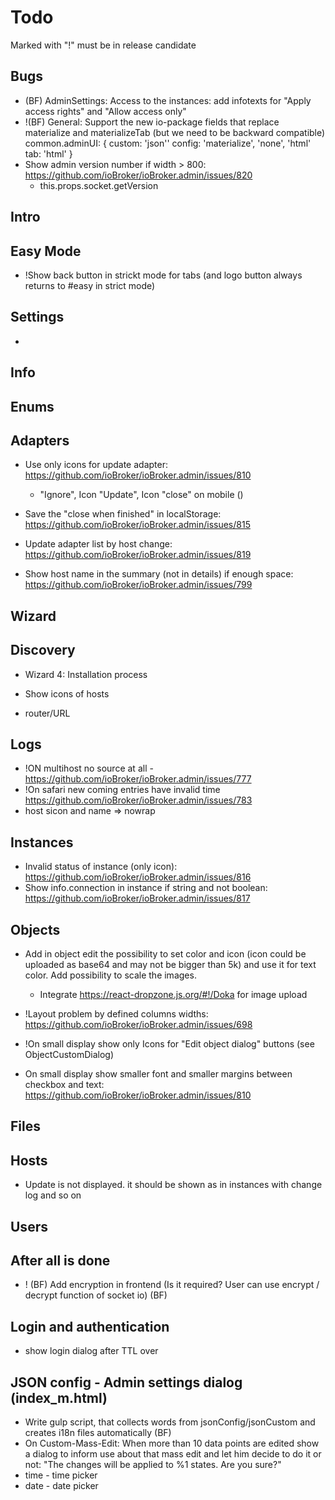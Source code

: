 # Todo

Marked with "!" must be in release candidate

## Bugs
- (BF) AdminSettings: Access to the instances: add infotexts for "Apply access rights" and "Allow access only"
- !(BF) General: Support the new io-package fields that replace materialize and materializeTab (but we need to be backward compatible)
  common.adminUI: {
    custom: 'json''
    config: 'materialize', 'none', 'html'
    tab: 'html'
  }
- Show admin version number if width > 800: https://github.com/ioBroker/ioBroker.admin/issues/820
  - this.props.socket.getVersion

## Intro

## Easy Mode
- !Show back button in strickt mode for tabs (and logo button always returns to #easy in strict mode) 

## Settings
- <!--(Base settings) Show dialog, that RESTART only works on debian systems: https://github.com/ioBroker/ioBroker.admin/issues/754-->

## Info

## Enums

## Adapters
- Use only icons for update adapter: https://github.com/ioBroker/ioBroker.admin/issues/810
  - "Ignore", Icon "Update", Icon "close" on mobile ()
  
- Save the "close when finished" in localStorage: https://github.com/ioBroker/ioBroker.admin/issues/815
- Update adapter list by host change: https://github.com/ioBroker/ioBroker.admin/issues/819
- Show host name in the summary (not in details) if enough space: https://github.com/ioBroker/ioBroker.admin/issues/799

## Wizard

## Discovery
- Wizard 4: Installation process    

- Show icons of hosts
- router/URL


## Logs
- !ON multihost no source at all - https://github.com/ioBroker/ioBroker.admin/issues/777
- !On safari new coming entries have invalid time https://github.com/ioBroker/ioBroker.admin/issues/783
- host sicon and name => nowrap

## Instances
- Invalid status of instance (only icon): https://github.com/ioBroker/ioBroker.admin/issues/816
- Show info.connection in instance if string and not boolean: https://github.com/ioBroker/ioBroker.admin/issues/817


## Objects
- Add in object edit the possibility to set color and icon (icon could be uploaded as base64 and may not be bigger than 5k) and use it for text color. Add possibility to scale the images.
  - Integrate https://react-dropzone.js.org/#!/Doka for image upload

- !Layout problem by defined columns widths: https://github.com/ioBroker/ioBroker.admin/issues/698
- !On small display show only Icons for "Edit object dialog" buttons (see ObjectCustomDialog)
- On small display show smaller font and smaller margins between checkbox and text: https://github.com/ioBroker/ioBroker.admin/issues/810

## Files

## Hosts
- Update is not displayed. it should be shown as in instances with change log and so on

## Users

## After all is done
- ! (BF) Add encryption in frontend (Is it required? User can use encrypt / decrypt function of socket io) (BF)

## Login and authentication
- show login dialog after TTL over

## JSON config - Admin settings dialog (index_m.html)
- Write gulp script, that collects words from jsonConfig/jsonCustom and creates i18n files automatically (BF)
- On Custom-Mass-Edit: When more than 10 data points are edited show a dialog to inform use about that mass edit and let him decide to do it or not: "The changes will be applied to %1 states. Are you sure?"
- time - time picker
- date - date picker